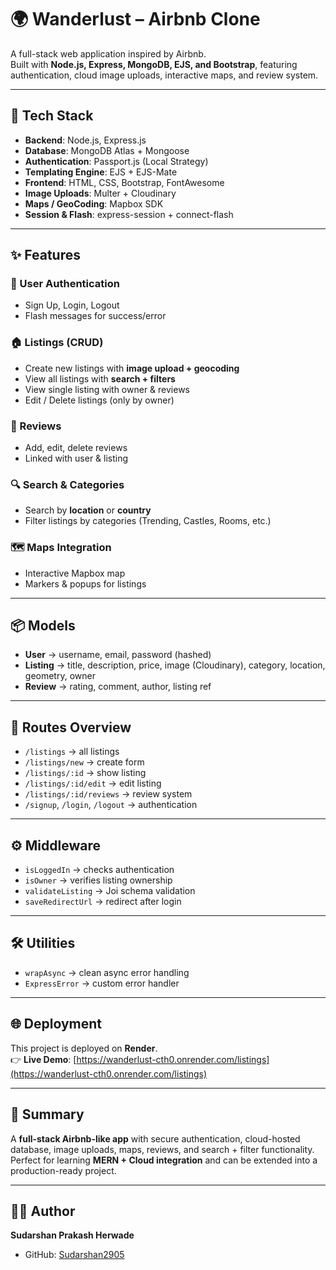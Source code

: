 # 🌍 Wanderlust – Airbnb Clone

A full-stack web application inspired by Airbnb.  
Built with **Node.js, Express, MongoDB, EJS, and Bootstrap**, featuring authentication, cloud image uploads, interactive maps, and review system.

---

## 🚀 Tech Stack

- **Backend**: Node.js, Express.js  
- **Database**: MongoDB Atlas + Mongoose  
- **Authentication**: Passport.js (Local Strategy)  
- **Templating Engine**: EJS + EJS-Mate  
- **Frontend**: HTML, CSS, Bootstrap, FontAwesome  
- **Image Uploads**: Multer + Cloudinary  
- **Maps / GeoCoding**: Mapbox SDK  
- **Session & Flash**: express-session + connect-flash  

---

## ✨ Features

### 👤 User Authentication
- Sign Up, Login, Logout  
- Flash messages for success/error  

### 🏠 Listings (CRUD)
- Create new listings with **image upload + geocoding**  
- View all listings with **search + filters**  
- View single listing with owner & reviews  
- Edit / Delete listings (only by owner)  

### 📝 Reviews
- Add, edit, delete reviews  
- Linked with user & listing  

### 🔍 Search & Categories
- Search by **location** or **country**  
- Filter listings by categories (Trending, Castles, Rooms, etc.)  

### 🗺 Maps Integration
- Interactive Mapbox map  
- Markers & popups for listings  

---

## 📦 Models

- **User** → username, email, password (hashed)  
- **Listing** → title, description, price, image (Cloudinary), category, location, geometry, owner  
- **Review** → rating, comment, author, listing ref  

---

## 📂 Routes Overview

- `/listings` → all listings  
- `/listings/new` → create form  
- `/listings/:id` → show listing  
- `/listings/:id/edit` → edit listing  
- `/listings/:id/reviews` → review system  
- `/signup`, `/login`, `/logout` → authentication  

---

## ⚙️ Middleware

- `isLoggedIn` → checks authentication  
- `isOwner` → verifies listing ownership  
- `validateListing` → Joi schema validation  
- `saveRedirectUrl` → redirect after login  

---

## 🛠 Utilities

- `wrapAsync` → clean async error handling  
- `ExpressError` → custom error handler  

---

## 🌐 Deployment

This project is deployed on **Render**.  
👉 **Live Demo**: [https://wanderlust-cth0.onrender.com/listings](https://wanderlust-cth0.onrender.com/listings)  

---


## 📖 Summary

A **full-stack Airbnb-like app** with secure authentication, cloud-hosted database, image uploads, maps, reviews, and search + filter functionality.  
Perfect for learning **MERN + Cloud integration** and can be extended into a production-ready project.

---

## 👨‍💻 Author

**Sudarshan Prakash Herwade**  
- GitHub: [Sudarshan2905](https://github.com/Sudarshan2905)  
